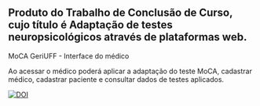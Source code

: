 ## Produto do Trabalho de Conclusão de Curso, cujo título é Adaptação de testes neuropsicológicos através de plataformas web. 

MoCA GeriUFF - Interface do médico

Ao acessar o médico poderá aplicar a adaptação do teste MoCA, cadastrar médico, cadastrar paciente e consultar dados de testes aplicados.

[![DOI](https://zenodo.org/badge/723896993.svg)](https://zenodo.org/doi/10.5281/zenodo.10208172)
